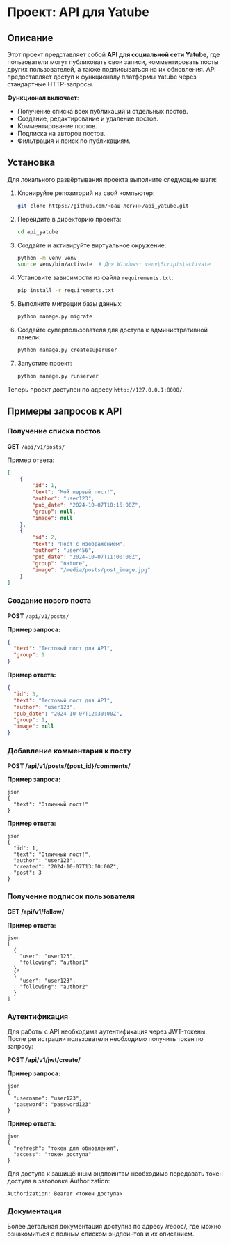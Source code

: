 # Проект: API для Yatube

## Описание

Этот проект представляет собой **API для социальной сети Yatube**, где пользователи могут публиковать свои записи, комментировать посты других пользователей, а также подписываться на их обновления. API предоставляет доступ к функционалу платформы Yatube через стандартные HTTP-запросы.

**Функционал включает**:
- Получение списка всех публикаций и отдельных постов.
- Создание, редактирование и удаление постов.
- Комментирование постов.
- Подписка на авторов постов.
- Фильтрация и поиск по публикациям.

## Установка

Для локального развёртывания проекта выполните следующие шаги:

1. Клонируйте репозиторий на свой компьютер:
    ```bash
    git clone https://github.com/<ваш-логин>/api_yatube.git
    ```

2. Перейдите в директорию проекта:
    ```bash
    cd api_yatube
    ```

3. Создайте и активируйте виртуальное окружение:
    ```bash
    python -m venv venv
    source venv/bin/activate  # Для Windows: venv\Scripts\activate
    ```

4. Установите зависимости из файла `requirements.txt`:
    ```bash
    pip install -r requirements.txt
    ```

5. Выполните миграции базы данных:
    ```bash
    python manage.py migrate
    ```

6. Создайте суперпользователя для доступа к административной панели:
    ```bash
    python manage.py createsuperuser
    ```

7. Запустите проект:
    ```bash
    python manage.py runserver
    ```

Теперь проект доступен по адресу `http://127.0.0.1:8000/`.

## Примеры запросов к API

### Получение списка постов

**GET** `/api/v1/posts/`

Пример ответа:
```json
[
    {
        "id": 1,
        "text": "Мой первый пост!",
        "author": "user123",
        "pub_date": "2024-10-07T10:15:00Z",
        "group": null,
        "image": null
    },
    {
        "id": 2,
        "text": "Пост с изображением",
        "author": "user456",
        "pub_date": "2024-10-07T11:00:00Z",
        "group": "nature",
        "image": "/media/posts/post_image.jpg"
    }
]
```

### Создание нового поста

**POST** `/api/v1/posts/`

**Пример запроса:**

```json
{
  "text": "Тестовый пост для API",
  "group": 1
}
```

**Пример ответа:**

```json
{
  "id": 3,
  "text": "Тестовый пост для API",
  "author": "user123",
  "pub_date": "2024-10-07T12:30:00Z",
  "group": 1,
  "image": null
}
```

### Добавление комментария к посту

**POST /api/v1/posts/{post_id}/comments/**

**Пример запроса:**

```
json
{
  "text": "Отличный пост!"
}
```

**Пример ответа:**

```
json
{
  "id": 1,
  "text": "Отличный пост!",
  "author": "user123",
  "created": "2024-10-07T13:00:00Z",
  "post": 3
}
```


### Получение подписок пользователя

**GET /api/v1/follow/**

**Пример ответа:**

```
json
[
  {
    "user": "user123",
    "following": "author1"
  },
  {
    "user": "user123",
    "following": "author2"
  }
]
```

### Аутентификация

Для работы с API необходима аутентификация через JWT-токены. После регистрации пользователя необходимо получить токен по запросу:

**POST /api/v1/jwt/create/**

**Пример запроса:**

```
json
{
  "username": "user123",
  "password": "password123"
}
```

**Пример ответа:**


```
json
{
  "refresh": "токен для обновления",
  "access": "токен доступа"
}
```

Для доступа к защищённым эндпоинтам необходимо передавать токен доступа в заголовке Authorization:

```
Authorization: Bearer <токен доступа>
```

### Документация

Более детальная документация доступна по адресу /redoc/, где можно ознакомиться с полным списком эндпоинтов и их описанием.
